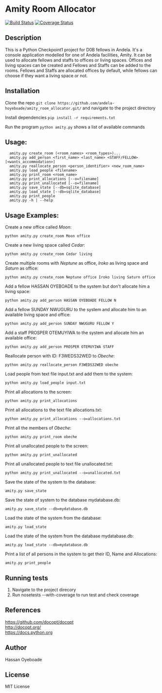 <snippet>
<content>

# Amity Room Allocator

[![Build Status](https://travis-ci.org/andela-hoyeboade/amity_room_allocator.svg?branch=working)](https://travis-ci.org/andela-hoyeboade/amity_room_allocator) [![Coverage Status](https://coveralls.io/repos/github/andela-hoyeboade/amity_room_allocator/badge.svg?branch=working)](https://coveralls.io/github/andela-hoyeboade/amity_room_allocator?branch=working)

## Description
This is a Python Checkpoint1 project for D0B fellows in Andela. It's a console application modelled for one of Andela facilities, Amity. It can be used to allocate fellows and staffs to offices or living spaces. Offices and living spaces can be created and Fellows and Staffs can be added to the rooms. Fellows and Staffs are allocated offices by default, while fellows can choose if they want a living space or not. 

## Installation
Clone the repo
```git clone https://github.com/andela-hoyeboade/amity_room_allocator.git/``` and navigate to the project directory

Install dependencies
```pip install -r requirements.txt```

Run the program 
```python amity.py``` shows a list of available commands

## Usage:
```
  amity.py create_room (<room_names> <room_types>)...
  amity.py add_person <first_name> <last_name> <STAFF/FELLOW> [<wants_accommodation>]
  amity.py reallocate_person <person_identifier> <new_room_name>
  amity.py load_people <filename>
  amity.py print_room <room_name>
  amity.py print_allocations [--o=filename]
  amity.py print_unallocated [--o=filename]
  amity.py save_state [--db=sqlite_database]
  amity.py load_state [--db=sqlite_database]
  amity.py print_people
  amity.py -h | --help
```
## Usage Examples:

  Create a new office called _Moon_:
  ```
  python amity.py create_room Moon office
  ```
  Create a new living space called _Cedar_:
  ```
  python amity.py create_room Cedar living
  ```
  Create multiple rooms with _Neptune_ as office, _Iroko_ as living space and _Saturn_ as office:
  ```
  python amity.py create_room Neptune office Iroko living Saturn office
  ```
  Add a fellow HASSAN OYEBOADE to the system but don't allocate him a living space:
  ```
  python amity.py add_person HASSAN OYEBOADE FELLOW N
  ```
  Add a fellow SUNDAY NWUGURU to the system and allocate him to an available living space and office:
  ```
  python amity.py add_person SUNDAY NWUGURU FELLOW Y
  ```
  Add a staff PROSPER OTEMUYIWA to the system and allocate him an available office:
  ```
  python amity.py add_person PROSPER OTEMUYIWA STAFF
  ```
  Reallocate person with ID: F3WEDS32WED to _Obeche_:
  ```
  python amity.py reallocate_person F3WEDS32WED obeche
  ```
  Load people from text file input.txt and add them to the system:
  ```
  python amity.py load_people input.txt
  ```
  Print all allocations to the screen:
  ```
  python amity.py print_allocations
  ```
  Print all allocations to the text file allocations.txt:
  ```
  python amity.py print_allocations --o=allocations.txt
  ```
  Print all the members of _Obeche_:
  ```
  python amity.py print_room obeche
  ```
  Print all unallocated people to the screen:
  ```
  python amity.py print_unallocated
  ```
  Print all unallocated people to text file unallocated.txt:
  ```
  python amity.py print_unallocated --o=unallocated.txt
  ```
  Save the state of the system to the database:
  ```
  amity.py save_state
  ```
  Save the state of system to the database mydatabase.db:
  ```
  amity.py save_state --db=mydatabase.db
  ``` 
  Load the state of the system from the database:
  ```
  amity.py load_state
  ```
  Load the state of the system from the database mydatabase.db:
  ```
  amity.py load_state --db=mydatabase.db
  ```
  Print a list of all persons in the system to get their ID, Name and Allocations:
  ```
  amity.py print_people
  ```

## Running tests
1. Navigate to the project direcory
2. Run nosetests --with-coverage to run test and check coverage

## References
https://github.com/docopt/docopt <br />
http://docopt.org/ <br />
https://docs.python.org

## Author
Hassan Oyeboade

## License
MIT License

</content>
</snippet>